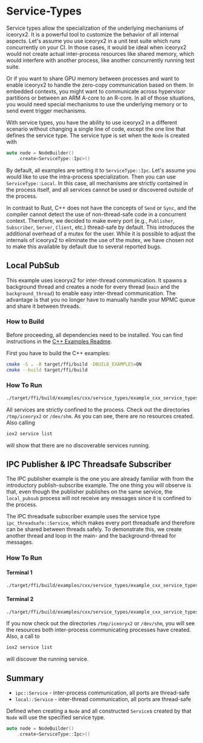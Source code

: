 # Service-Types

Service types allow the specialization of the underlying mechanisms of
iceoryx2. It is a powerful tool to customize the behavior of all internal
aspects. Let's assume you use iceoryx2 in a unit test suite which runs
concurrently on your CI. In those cases, it would be ideal when iceoryx2 would
not create actual inter-process resources like shared memory, which would
interfere with another process, like another concurrently running test suite.

Or if you want to share GPU memory between processes and want to enable
iceoryx2 to handle the zero-copy communication based on them. In embedded
contexts, you might want to communicate across hypervisor partitions or
between an ARM A-core to an R-core. In all of those situations, you would need
special mechanisms to use the underlying memory or to send event trigger
mechanisms.

With service types, you have the ability to use iceoryx2 in a different
scenario without changing a single line of code, except the one line that
defines the service type. The service type is set when the `Node` is
created with

```cxx
auto node = NodeBuilder()
    .create<ServiceType::Ipc>()
```

By default, all examples are setting it to `ServiceType::Ipc`. Let's assume you
would like to use the intra-process specialization. Then you can use
`ServiceType::Local`. In this case, all mechanisms are strictly contained in
the process itself, and all services cannot be used or discovered outside of
the process.

In contrast to Rust, C++ does not have the concepts of `Send` or `Sync`, and
the compiler cannot detect the use of non-thread-safe code in a concurrent
context. Therefore, we decided to make every port (e.g., `Publisher`,
`Subscriber`, `Server`, `Client`, etc.) thread-safe by default. This introduces
the additional overhead of a mutex for the user. While it is possible to adjust
the internals of iceoryx2 to eliminate the use of the mutex, we have chosen not
to make this available by default due to several reported bugs.

## Local PubSub

This example uses iceoryx2 for inter-thread communication. It spawns a
background thread and creates a node for every thread (`main` and the
`background_thread`) to enable easy inter-thread communication.
The advantage is that you no longer have to manually handle your MPMC queue and
share it between threads.

### How to Build

Before proceeding, all dependencies need to be installed. You can find
instructions in the [C++ Examples Readme](../README.md).

First you have to build the C++ examples:

```sh
cmake -S . -B target/ffi/build -DBUILD_EXAMPLES=ON
cmake --build target/ffi/build
```

### How To Run

```sh
./target/ffi/build/examples/cxx/service_types/example_cxx_service_types_local_pubsub
```

All services are strictly confined to the process. Check out the directories
`/tmp/iceoryx2` or `/dev/shm`. As you can see, there are no resources created.
Also calling

```sh
iox2 service list
```

will show that there are no discoverable services running.

## IPC Publisher & IPC Threadsafe Subscriber

The IPC publisher example is the one you are already familiar with from the
introductory publish-subscribe example. The one thing you will observe is that,
even though the publisher publishes on the same service, the `local_pubsub`
process will not receive any messages since it is confined to the process.

The IPC threadsafe subscriber example uses the service type
`ipc_threadsafe::Service`, which makes every port threadsafe and therefore can
be shared between threads safely. To demonstrate this, we create another thread
and loop in the main- and the background-thread for messages.

### How To Run

#### Terminal 1

```sh
./target/ffi/build/examples/cxx/service_types/example_cxx_service_types_ipc_publisher
```

#### Terminal 2

```sh
./target/ffi/build/examples/cxx/service_types/example_cxx_service_types_ipc_threadsafe_subscriber
```

If you now check out the directories `/tmp/iceoryx2` or `/dev/shm`, you will
see the resources both inter-process communicating processes have created.
Also, a call to

```sh
iox2 service list
```

will discover the running service.

## Summary

* `ipc::Service` - inter-process communication, all ports are thread-safe
* `local::Service` - inter-thread communication, all ports are thread-safe

Defined when creating a `Node` and all constructed `Service`s created by that
`Node` will use the specified service type.

```cxx
auto node = NodeBuilder()
    .create<ServiceType::Ipc>()
```
